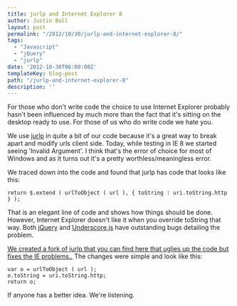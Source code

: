 ```yaml
---
title: jurlp and Internet Explorer 8
author: Justin Ball
layout: post
permalink: "/2012/10/30/jurlp-and-internet-explorer-8/"
tags:
  - "Javascript"
  - "jQuery"
  - "jurlp"
date: '2012-10-30T06:00:00Z'
templateKey: blog-post
path: "/jurlp-and-internet-explorer-8"
description: ''
---
```


For those who don't write code the choice to use Internet Explorer probably hasn't been influenced by much more than the fact that it's sitting on the desktop ready to use. For those of us who do write code we hate you.

We use [jurlp][1] in quite a bit of our code because it's a great way to break apart and modify urls client side. Today, while testing in IE 8 we started seeing 'Invalid Argument'. I think that's the error of choice for most of Windows and as it turns out it's a pretty worthless/meaningless error.

 [1]: https://github.com/tombonner/jurlp

We traced down into the code and found that jurlp has code that looks like this:

    return $.extend ( urlToObject ( url ), { toString : uri.toString.http } );


That is an elegant line of code and shows how things should be done. However, Internet Explorer doesn't like it when you override toString that way. Both [jQuery][2] and [Underscore.js][3] have outstanding bugs detailing the problem.

 [2]: http://bugs.jquery.com/ticket/7467
 [3]: https://github.com/documentcloud/underscore/issues/60

[We created a fork of jurlp that you can find here that uglies up the code but fixes the IE problems..][4] The changes were simple and look like this:

 [4]: https://github.com/tatemae/jurlp

    var o = urlToObject ( url );
    o.toString = uri.toString.http;
    return o;


If anyone has a better idea. We're listening.
